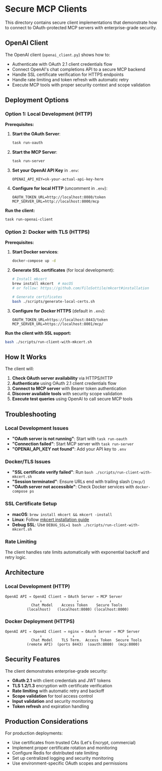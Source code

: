 # Secure MCP Clients

This directory contains secure client implementations that demonstrate how to connect to OAuth-protected MCP servers with enterprise-grade security.

## OpenAI Client

The OpenAI client (`openai_client.py`) shows how to:
- Authenticate with OAuth 2.1 client credentials flow
- Connect OpenAI's chat completions API to a secure MCP backend
- Handle SSL certificate verification for HTTPS endpoints
- Handle rate limiting and token refresh with automatic retry
- Execute MCP tools with proper security context and scope validation

## Deployment Options

### Option 1: Local Development (HTTP)

**Prerequisites:**
1. **Start the OAuth Server**:
   ```bash
   task run-oauth
   ```

2. **Start the MCP Server**:
   ```bash
   task run-server
   ```

3. **Set your OpenAI API Key** in `.env`:
   ```env
   OPENAI_API_KEY=sk-your-actual-api-key-here
   ```

4. **Configure for local HTTP** (uncomment in `.env`):
   ```env
   OAUTH_TOKEN_URL=http://localhost:8080/token
   MCP_SERVER_URL=http://localhost:8000/mcp
   ```

**Run the client:**
```bash
task run-openai-client
```

### Option 2: Docker with TLS (HTTPS)

**Prerequisites:**
1. **Start Docker services**:
   ```bash
   docker-compose up -d
   ```

2. **Generate SSL certificates** (for local development):
   ```bash
   # Install mkcert
   brew install mkcert  # macOS
   # or follow: https://github.com/FiloSottile/mkcert#installation
   
   # Generate certificates
   bash ./scripts/generate-local-certs.sh
   ```

3. **Configure for Docker HTTPS** (default in `.env`):
   ```env
   OAUTH_TOKEN_URL=https://localhost:8443/token
   MCP_SERVER_URL=https://localhost:8001/mcp/
   ```

**Run the client with SSL support:**
```bash
bash ./scripts/run-client-with-mkcert.sh
```

## How It Works

The client will:
1. **Check OAuth server availability** via HTTPS/HTTP
2. **Authenticate** using OAuth 2.1 client credentials flow
3. **Connect to MCP server** with Bearer token authentication
4. **Discover available tools** with security scope validation
5. **Execute test queries** using OpenAI to call secure MCP tools

## Troubleshooting

### Local Development Issues
- **"OAuth server is not running"**: Start with `task run-oauth`
- **"Connection failed"**: Start MCP server with `task run-server`
- **"OPENAI_API_KEY not found"**: Add your API key to `.env`

### Docker/TLS Issues
- **"SSL certificate verify failed"**: Run `bash ./scripts/run-client-with-mkcert.sh`
- **"Session terminated"**: Ensure URLs end with trailing slash (`/mcp/`)
- **"OAuth server not accessible"**: Check Docker services with `docker-compose ps`

### SSL Certificate Setup
- **macOS**: `brew install mkcert && mkcert -install`
- **Linux**: Follow [mkcert installation guide](https://github.com/FiloSottile/mkcert#installation)
- **Debug SSL**: Use `DEBUG_SSL=1 bash ./scripts/run-client-with-mkcert.sh`

### Rate Limiting
The client handles rate limits automatically with exponential backoff and retry logic.

## Architecture

### Local Development (HTTP)
```
OpenAI API → OpenAI Client → OAuth Server → MCP Server
                ↓                ↓              ↓
            Chat Model    Access Token    Secure Tools
          (localhost)   (localhost:8080) (localhost:8000)
```

### Docker Deployment (HTTPS)
```
OpenAI API → OpenAI Client → nginx → OAuth Server → MCP Server
                ↓              ↓         ↓              ↓
            Chat Model    TLS Term.  Access Token  Secure Tools
          (remote API)  (ports 8443)  (oauth:8080)  (mcp:8000)
```

## Security Features

The client demonstrates enterprise-grade security:
- **OAuth 2.1** with client credentials and JWT tokens
- **TLS 1.2/1.3** encryption with certificate verification
- **Rate limiting** with automatic retry and backoff
- **Scope validation** for tool access control
- **Input validation** and security monitoring
- **Token refresh** and expiration handling

## Production Considerations

For production deployments:
- Use certificates from trusted CAs (Let's Encrypt, commercial)
- Implement proper certificate rotation and monitoring  
- Configure Redis for distributed rate limiting
- Set up centralized logging and security monitoring
- Use environment-specific OAuth scopes and permissions
